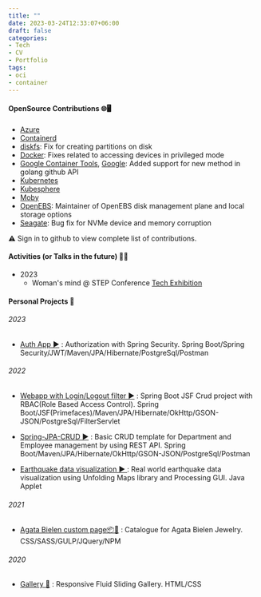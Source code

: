 ```yaml
---
title: ""
date: 2023-03-24T12:33:07+06:00
draft: false 
categories:
- Tech
- CV
- Portfolio
tags:
- oci
- container
---
```

#### OpenSource Contributions 🌐🖥️
- [Azure](https://github.com/pulls?q=is%3Apr+user%3Aazure+author%3Aakhilerm) 
- [Containerd](https://github.com/pulls?q=is%3Apr+user%3Acontainerd+author%3Aakhilerm) 
- [diskfs](https://github.com/pulls?q=is%3Apr+user%3Adiskfs+author%3Aakhilerm): Fix for creating partitions on disk 
- [Docker](https://github.com/pulls?q=is%3Apr+user%3Adocker+author%3Aakhilerm): Fixes related to accessing devices in privileged mode
- [Google Container Tools](https://github.com/pulls?q=is%3Apr+user%3Agooglecontainertools+author%3Aakhilerm), [Google](https://github.com/pulls?q=is%3Apr+user%3Agoogle+author%3Aakhilerm): Added support for new method in golang github API
- [Kubernetes](https://github.com/pulls?q=is%3Apr+user%3Akubernetes+author%3Aakhilerm)
- [Kubesphere](https://github.com/pulls?q=is%3Apr+user%3Akubesphere+author%3Aakhilerm)
- [Moby](https://github.com/pulls?q=is%3Apr+user%3Amoby+author%3Aakhilerm)
- [OpenEBS](https://github.com/pulls?q=is%3Apr+user%3Aopenebs+author%3Aakhilerm): Maintainer of OpenEBS disk management plane and local storage options
- [Seagate](https://github.com/pulls?q=is%3Apr+user%3Aseagate+author%3Aakhilerm): Bug fix for NVMe device and memory corruption

⚠️ Sign in to github to view complete list of contributions.


#### Activities (or Talks in the future) 👨🎤
- 2023
    - Woman's mind @ STEP Conference [Tech Exhibition](https://dubai.stepconference.com/)


#### Personal Projects 👨 

###### 2023
- [Auth App ▶️](https://github.com/naraomur/auth) : Authorization with Spring Security. Spring Boot/Spring Security/JWT/Maven/JPA/Hibernate/PostgreSql/Postman

###### 2022
- [Webapp with Login/Logout filter ▶️](https://github.com/naraomur/webapp) : Spring Boot JSF Crud project with RBAC(Role Based Access Control). Spring Boot/JSF(Primefaces)/Maven/JPA/Hibernate/OkHttp/GSON-JSON/PostgreSql/FilterServlet

- [Spring-JPA-CRUD ▶️](https://github.com/naraomur/spring-jpa-crud) : Basic CRUD template for Department and Employee management by using REST API. Spring Boot/Maven/JPA/Hibernate/OkHttp/GSON-JSON/PostgreSql/Postman

- [Earthquake data visualization ▶️ ](https://github.com/naraomur/UCSD_UnfoldingMaps) : Real world earthquake data visualization using Unfolding Maps library and Processing GUI. Java Applet

###### 2021
- [Agata Bielen custom page📦🐬](https://github.com/naraomur/Catalog) : Catalogue for Agata Bielen Jewelry. CSS/SASS/GULP/JQuery/NPM

###### 2020
- [Gallery 📱](https://github.com/naraomur/FGallery) : Responsive Fluid Sliding Gallery. HTML/CSS
